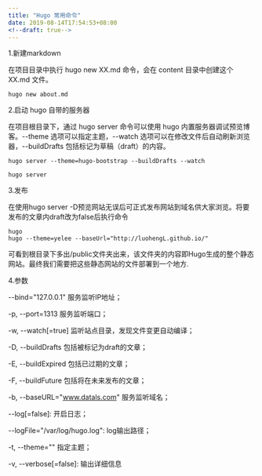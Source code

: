 ```yaml
---
title: "Hugo 常用命令"
date: 2019-08-14T17:54:53+08:00
<!--draft: true-->
---
```


1.新建markdown

在项目目录中执行 hugo new XX.md 命令，会在 content 目录中创建这个 XX.md 文件。

```
hugo new about.md
```

2.启动 hugo 自带的服务器

在项目根目录下，通过 hugo server 命令可以使用 hugo 内置服务器调试预览博客。--theme 选项可以指定主题，--watch 选项可以在修改文件后自动刷新浏览器，--buildDrafts 包括标记为草稿（draft）的内容。

```
hugo server --theme=hugo-bootstrap --buildDrafts --watch

hugo server
```

3.发布

在使用hugo server -D预览网站无误后可正式发布网站到域名供大家浏览。将要发布的文章内draft改为false后执行命令
```
hugo
hugo --theme=yelee --baseUrl="http://luohengL.github.io/"
```
可看到根目录下多出/public文件夹出来，该文件夹的内容即Hugo生成的整个静态网站。最终我们需要把这些静态网站的文件部署到一个地方.

4.参数

 --bind="127.0.0.1"    服务监听IP地址；

  -p, --port=1313       服务监听端口；

  -w, --watch[=true]      监听站点目录，发现文件变更自动编译；

  -D, --buildDrafts     包括被标记为draft的文章；

  -E, --buildExpired    包括已过期的文章；

  -F, --buildFuture     包括将在未来发布的文章；

  -b, --baseURL="www.datals.com"  服务监听域名；

  --log[=false]:           开启日志；

  --logFile="/var/log/hugo.log":          log输出路径；

  -t, --theme=""          指定主题；

  -v, --verbose[=false]: 输出详细信息


